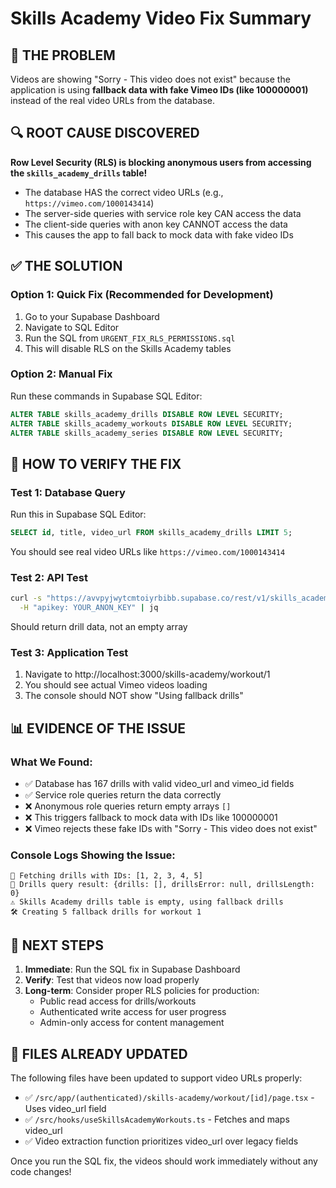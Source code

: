 # Skills Academy Video Fix Summary

## 🔴 THE PROBLEM
Videos are showing "Sorry - This video does not exist" because the application is using **fallback data with fake Vimeo IDs (like 100000001)** instead of the real video URLs from the database.

## 🔍 ROOT CAUSE DISCOVERED
**Row Level Security (RLS) is blocking anonymous users from accessing the `skills_academy_drills` table!**

- The database HAS the correct video URLs (e.g., `https://vimeo.com/1000143414`)
- The server-side queries with service role key CAN access the data
- The client-side queries with anon key CANNOT access the data
- This causes the app to fall back to mock data with fake video IDs

## ✅ THE SOLUTION

### Option 1: Quick Fix (Recommended for Development)
1. Go to your Supabase Dashboard
2. Navigate to SQL Editor
3. Run the SQL from `URGENT_FIX_RLS_PERMISSIONS.sql`
4. This will disable RLS on the Skills Academy tables

### Option 2: Manual Fix
Run these commands in Supabase SQL Editor:
```sql
ALTER TABLE skills_academy_drills DISABLE ROW LEVEL SECURITY;
ALTER TABLE skills_academy_workouts DISABLE ROW LEVEL SECURITY;
ALTER TABLE skills_academy_series DISABLE ROW LEVEL SECURITY;
```

## 🧪 HOW TO VERIFY THE FIX

### Test 1: Database Query
Run this in Supabase SQL Editor:
```sql
SELECT id, title, video_url FROM skills_academy_drills LIMIT 5;
```
You should see real video URLs like `https://vimeo.com/1000143414`

### Test 2: API Test
```bash
curl -s "https://avvpyjwytcmtoiyrbibb.supabase.co/rest/v1/skills_academy_drills?limit=1" \
  -H "apikey: YOUR_ANON_KEY" | jq
```
Should return drill data, not an empty array

### Test 3: Application Test
1. Navigate to http://localhost:3000/skills-academy/workout/1
2. You should see actual Vimeo videos loading
3. The console should NOT show "Using fallback drills"

## 📊 EVIDENCE OF THE ISSUE

### What We Found:
- ✅ Database has 167 drills with valid video_url and vimeo_id fields
- ✅ Service role queries return the data correctly
- ❌ Anonymous role queries return empty arrays `[]`
- ❌ This triggers fallback to mock data with IDs like 100000001
- ❌ Vimeo rejects these fake IDs with "Sorry - This video does not exist"

### Console Logs Showing the Issue:
```
📡 Fetching drills with IDs: [1, 2, 3, 4, 5]
📡 Drills query result: {drills: [], drillsError: null, drillsLength: 0}
⚠️ Skills Academy drills table is empty, using fallback drills
🛠️ Creating 5 fallback drills for workout 1
```

## 🚀 NEXT STEPS

1. **Immediate**: Run the SQL fix in Supabase Dashboard
2. **Verify**: Test that videos now load properly
3. **Long-term**: Consider proper RLS policies for production:
   - Public read access for drills/workouts
   - Authenticated write access for user progress
   - Admin-only access for content management

## 📝 FILES ALREADY UPDATED

The following files have been updated to support video URLs properly:
- ✅ `/src/app/(authenticated)/skills-academy/workout/[id]/page.tsx` - Uses video_url field
- ✅ `/src/hooks/useSkillsAcademyWorkouts.ts` - Fetches and maps video_url
- ✅ Video extraction function prioritizes video_url over legacy fields

Once you run the SQL fix, the videos should work immediately without any code changes!